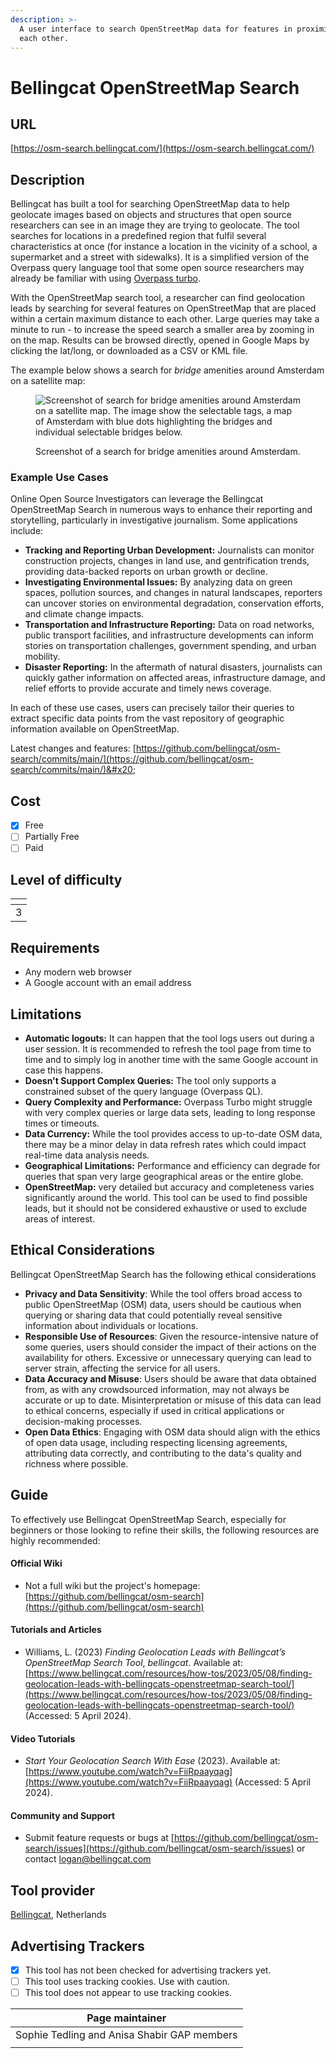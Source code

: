 ```yaml
---
description: >-
  A user interface to search OpenStreetMap data for features in proximity to
  each other.
---
```


# Bellingcat OpenStreetMap Search

## URL

[https://osm-search.bellingcat.com/](https://osm-search.bellingcat.com/)

## Description

Bellingcat has built a tool for searching OpenStreetMap data to help geolocate images based on objects and structures that open source researchers can see in an image they are trying to geolocate. The tool searches for locations in a predefined region that fulfil several characteristics at once (for instance a location in the vicinity of a school, a supermarket and a street with sidewalks). It is a simplified version of the Overpass query language tool that some open source researchers may already be familiar with using [Overpass turbo](https://app.gitbook.com/o/WQpOq5ZFue4N6m65QCJq/s/yNF6qm7Ej1iALSmdkA3h/).

With the OpenStreetMap search tool, a researcher can find geolocation leads by searching for several features on OpenStreetMap that are placed within a certain maximum distance to each other. Large queries may take a minute to run - to increase the speed search a smaller area by zooming in on the map. Results can be browsed directly, opened in Google Maps by clicking the lat/long, or downloaded as a CSV or KML file.

The example below shows a search for _bridge_ amenities around Amsterdam on a satellite map:&#x20;

<figure><img src=".gitbook/assets/Screenshot 2024-06-23 at 11.14.25 AM.png" alt="Screenshot of search for bridge amenities around Amsterdam on a satellite map. The image show the selectable tags, a map of Amsterdam with blue dots highlighting the bridges and individual selectable bridges below."><figcaption><p>Screenshot of a search for bridge amenities around Amsterdam.</p></figcaption></figure>

### **Example Use Cases**

Online Open Source Investigators can leverage the Bellingcat OpenStreetMap Search in numerous ways to enhance their reporting and storytelling, particularly in investigative journalism. Some applications include:

* **Tracking and Reporting Urban Development:** Journalists can monitor construction projects, changes in land use, and gentrification trends, providing data-backed reports on urban growth or decline.
* **Investigating Environmental Issues:** By analyzing data on green spaces, pollution sources, and changes in natural landscapes, reporters can uncover stories on environmental degradation, conservation efforts, and climate change impacts.
* **Transportation and Infrastructure Reporting:** Data on road networks, public transport facilities, and infrastructure developments can inform stories on transportation challenges, government spending, and urban mobility.
* **Disaster Reporting:** In the aftermath of natural disasters, journalists can quickly gather information on affected areas, infrastructure damage, and relief efforts to provide accurate and timely news coverage.

In each of these use cases, users can precisely tailor their queries to extract specific data points from the vast repository of geographic information available on OpenStreetMap.

Latest changes and features: [https://github.com/bellingcat/osm-search/commits/main/](https://github.com/bellingcat/osm-search/commits/main/)&#x20;

## Cost

* [x] Free
* [ ] Partially Free
* [ ] Paid

## Level of difficulty

<table><thead><tr><th data-type="rating" data-max="5"></th></tr></thead><tbody><tr><td>3</td></tr></tbody></table>

## Requirements

* Any modern web browser
* A Google account with an email address

## Limitations

* **Automatic logouts:** It can happen that the tool logs users out during a user session. It is recommended to refresh the tool page from time to time and to simply log in another time with the same Google account in case this happens.&#x20;
* **Doesn't Support Complex Queries:** The tool only supports a constrained subset of the query language (Overpass QL).
* **Query Complexity and Performance:** Overpass Turbo might struggle with very complex queries or large data sets, leading to long response times or timeouts.
* **Data Currency:** While the tool provides access to up-to-date OSM data, there may be a minor delay in data refresh rates which could impact real-time data analysis needs.
* **Geographical Limitations:** Performance and efficiency can degrade for queries that span very large geographical areas or the entire globe.
* **OpenStreetMap:** very detailed but accuracy and completeness varies significantly around the world. This tool can be used to find possible leads, but it should not be considered exhaustive or used to exclude areas of interest.&#x20;

## Ethical Considerations

Bellingcat OpenStreetMap Search has the following ethical considerations

* **Privacy and Data Sensitivity**: While the tool offers broad access to public OpenStreetMap (OSM) data, users should be cautious when querying or sharing data that could potentially reveal sensitive information about individuals or locations.
* **Responsible Use of Resources**: Given the resource-intensive nature of some queries, users should consider the impact of their actions on the availability for others. Excessive or unnecessary querying can lead to server strain, affecting the service for all users.
* **Data Accuracy and Misuse**: Users should be aware that data obtained from, as with any crowdsourced information, may not always be accurate or up to date. Misinterpretation or misuse of this data can lead to ethical concerns, especially if used in critical applications or decision-making processes.
* **Open Data Ethics**: Engaging with OSM data should align with the ethics of open data usage, including respecting licensing agreements, attributing data correctly, and contributing to the data's quality and richness where possible.

## Guide

To effectively use Bellingcat OpenStreetMap Search, especially for beginners or those looking to refine their skills, the following resources are highly recommended:

#### Official Wiki

* Not a full wiki but the project's homepage: [https://github.com/bellingcat/osm-search](https://github.com/bellingcat/osm-search)

#### Tutorials and Articles

* Williams, L. (2023) _Finding Geolocation Leads with Bellingcat’s OpenStreetMap Search Tool_, _bellingcat_. Available at: [https://www.bellingcat.com/resources/how-tos/2023/05/08/finding-geolocation-leads-with-bellingcats-openstreetmap-search-tool/](https://www.bellingcat.com/resources/how-tos/2023/05/08/finding-geolocation-leads-with-bellingcats-openstreetmap-search-tool/) (Accessed: 5 April 2024).

#### Video Tutorials

* _Start Your Geolocation Search With Ease_ (2023). Available at: [https://www.youtube.com/watch?v=FiiRpaayqag](https://www.youtube.com/watch?v=FiiRpaayqag) (Accessed: 5 April 2024).

#### Community and Support

* Submit feature requests or bugs at [https://github.com/bellingcat/osm-search/issues](https://github.com/bellingcat/osm-search/issues) or contact [logan@bellingcat.com](mailto:logan@bellingcat.com)

## Tool provider

[Bellingcat](https://www.bellingcat.com/), Netherlands

## Advertising Trackers

* [x] This tool has not been checked for advertising trackers yet.
* [ ] This tool uses tracking cookies. Use with caution.
* [ ] This tool does not appear to use tracking cookies.

| Page maintainer                             |
| ------------------------------------------- |
| Sophie Tedling and Anisa Shabir GAP members |
|                                             |


